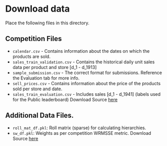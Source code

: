 # Download data 
Place the following files in this directory.
## Competition Files
- `calendar.csv` - Contains information about the dates on which the products are sold.
- `sales_train_validation.csv` - Contains the historical daily unit sales data per product and store [d_1 - d_1913]
- `sample_submission.csv` - The correct format for submissions. Reference the Evaluation tab for more info.
- `sell_prices.csv` - Contains information about the price of the products sold per store and date.
- `sales_train_evaluation.csv` - Includes sales [d_1 - d_1941] (labels used for the Public leaderboard)
Download Source [here](https://www.kaggle.com/c/m5-forecasting-accuracy/data)

## Additional Data Files.
- `roll_mat_df.pkl`: Roll matrix (sparse) for calculating hierarchies.
- `sw_df.pkl`: Weights as per competition WRMSSE metric.
Download Source [here](www.kaggle.com/dataset/c263c982a2c6afe03ad38834b8fd67f98f4614f3964dffc16c6554c88964443f)

